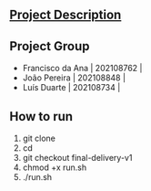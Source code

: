 ## [Project Description](https://web.fe.up.pt/~arestivo/page/courses/ltw/project/)


## Project Group

- Francisco da Ana      | 202108762 |
- João Pereira          | 202108848 |
- Luís Duarte           | 202108734 |


## How to run

1. git clone <url>
2. cd <folder>
3. git checkout final-delivery-v1
4. chmod +x run.sh
5. ./run.sh